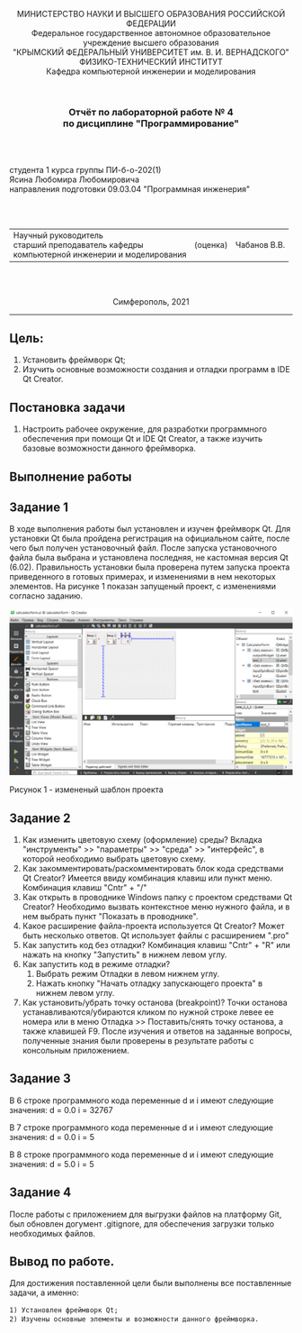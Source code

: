 <p align="center">МИНИСТЕРСТВО НАУКИ  И ВЫСШЕГО ОБРАЗОВАНИЯ РОССИЙСКОЙ ФЕДЕРАЦИИ<br>
Федеральное государственное автономное образовательное учреждение высшего образования<br>
"КРЫМСКИЙ ФЕДЕРАЛЬНЫЙ УНИВЕРСИТЕТ им. В. И. ВЕРНАДСКОГО"<br>
ФИЗИКО-ТЕХНИЧЕСКИЙ ИНСТИТУТ<br>
Кафедра компьютерной инженерии и моделирования</p>
<br>
<h3 align="center">Отчёт по лабораторной работе № 4<br> по дисциплине "Программирование"</h3>
<br><br>
<p>студента 1 курса группы ПИ-б-о-202(1)<br>
Ясина Любомира Любомировича<br>
направления подготовки 09.03.04 "Программная инженерия"</p>
<br><br>
<table>
<tr><td>Научный руководитель<br> старший преподаватель кафедры<br> компьютерной инженерии и моделирования</td>
<td>(оценка)</td>
<td>Чабанов В.В.</td>
</tr>
</table>
<br><br>
<p align="center">Симферополь, 2021</p>
<hr>

## Цель:

1. Установить фреймворк Qt;
2. Изучить основные возможности создания и отладки программ в IDE Qt Creator.
## Постановка задачи
1. Настроить рабочее окружение, для разработки программного обеспечения при помощи Qt и IDE Qt Creator, а также изучить базовые возможности данного фреймворка.

## Выполнение работы

## Задание 1

В ходе выполнения работы был установлен и изучен фреймворк Qt. Для установки Qt была пройдена регистрация на официальном сайте, после чего был получен установочный файл.
После запуска установочного файла была выбрана и установлена последняя, не кастомная версия Qt (6.02). Правильность установки была проверена путем запуска проекта приведенного в готовых примерах, и изменениями в нем некоторых элементов.
На рисунке 1 показан запущеный проект, с изменениями согласно заданию.

![](./image/1.png)

Рисунок 1 - измененый шаблон проекта

## Задание 2

1. Как изменить цветовую схему (оформление) среды?
   Вкладка "инструменты" >> "параметры" >> "среда" >> "интерфейс", в которой необходимо выбрать цветовую схему.
2. Как закомментировать/раскомментировать блок кода средствами Qt Creator? Имеется ввиду комбинация клавиш или пункт меню.
	Комбинация клавиш "Cntr" + "/"
3. Как открыть в проводнике Windows папку с проектом средствами Qt Creator?
	Необходимо вызвать контекстное меню нужного файла, и в нем выбрать пункт "Показать в проводнике".
4. Какое расширение файла-проекта используется Qt Creator? Может быть несколько ответов.
	Qt использует файлы с расширением ".pro"
5. Как запустить код без отладки?
	Комбинация клавиш "Cntr" + "R" или нажать на кнопку "Запустить" в нижнем левом углу.
6. Как запустить код в режиме отладки?
    1. Выбрать режим Отладки в левом нижнем углу.
    2. Нажать кнопку "Начать отладку запускающего проекта" в нижнем левом углу.
7. Как установить/убрать точку останова (breakpoint)?
    Точки останова устанавливаются/убираются кликом по нужной строке левее ее номера или в меню Отладка >> Поставить/снять точку останова, а также клавишей F9.
После изучения и ответов на заданные вопросы, полученные знания были проверены в результате работы с консольным приложением.


## Задание 3

В 6 строке программного кода переменные d и i имеют следующие значения:
d = 0.0
i = 32767

В 7 строке программного кода переменные d и i имеют следующие значения:
d = 0.0
i = 5

В 8 строке программного кода переменные d и i имеют следующие значения:
d = 5.0
i = 5

## Задание 4

После работы с приложением для выгрузки файлов на платформу Git, был обновлен догумент .gitignore, для обеспечения загрузки только необходимых файлов. 


## Вывод по работе. 
Для достижения поставленной цели были выполнены все поставленные задачи, а именно:

	1) Установлен фреймворк Qt;
	2) Изучены основные элементы и возможности данного фреймворка.
	

